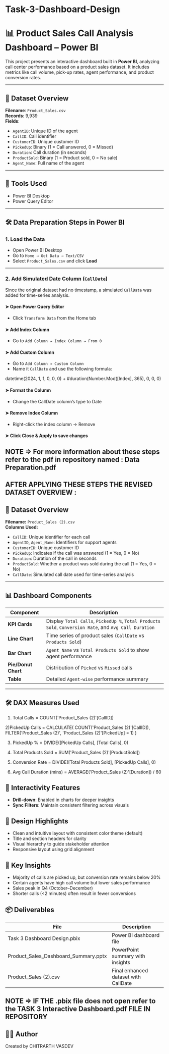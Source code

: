 # Task-3-Dashboard-Design

# 📊 Product Sales Call Analysis Dashboard – Power BI

This project presents an interactive dashboard built in **Power BI**, analyzing call center performance based on a product sales dataset. It includes metrics like call volume, pick-up rates, agent performance, and product conversion rates.

---

## 📁 Dataset Overview

**Filename**: `Product_Sales.csv`  
**Records**: 9,939  
**Fields**:
- `AgentID`: Unique ID of the agent
- `CallID`: Call identifier
- `CustomerID`: Unique customer ID
- `PickedUp`: Binary (1 = Call answered, 0 = Missed)
- `Duration`: Call duration (in seconds)
- `ProductSold`: Binary (1 = Product sold, 0 = No sale)
- `Agent_Name`: Full name of the agent

---

## 🧰 Tools Used

- Power BI Desktop
- Power Query Editor

---

## 🛠️ Data Preparation Steps in Power BI

### 1. Load the Data
- Open Power BI Desktop
- Go to `Home → Get Data → Text/CSV`
- Select `Product_Sales.csv` and click **Load**

---

### 2. Add Simulated Date Column (`CallDate`)
Since the original dataset had no timestamp, a simulated `CallDate` was added for time-series analysis.

#### ➤ Open Power Query Editor
- Click `Transform Data` from the Home tab

#### ➤ Add Index Column
- Go to `Add Column → Index Column → From 0`

#### ➤ Add Custom Column
- Go to `Add Column → Custom Column`
- Name it `CallDate` and use the following formula:
  
 datetime(2024, 1, 1, 0, 0, 0) + #duration(Number.Mod([Index], 365), 0, 0, 0) 


#### ➤ Format the Column
- Change the CallDate column’s type to Date

#### ➤ Remove Index Column 
- Right-click the index column → Remove

#### ➤ Click Close & Apply to save changes

## NOTE => For more information about these steps refer to the pdf in repository named : Data Preparation.pdf

## AFTER APPLYING THESE STEPS THE REVISED DATASET OVERVIEW :

## 📁 Dataset Overview

**Filename:** `Product_Sales (2).csv`  
**Columns Used:**
- `CallID`: Unique identifier for each call
- `AgentID`, `Agent_Name`: Identifiers for support agents
- `CustomerID`: Unique customer ID
- `PickedUp`: Indicates if the call was answered (1 = Yes, 0 = No)
- `Duration`: Duration of the call in seconds
- `ProductSold`: Whether a product was sold during the call (1 = Yes, 0 = No)
- `CallDate`: Simulated call date used for time-series analysis

---

## 📊 Dashboard Components

| **Component**       | **Description**                                           |
|---------------------|-----------------------------------------------------------|
| **KPI Cards**        | Display `Total Calls`, `PickedUp %`, `Total Products Sold`, `Conversion Rate`, and `Avg Call Duration` |
| **Line Chart**       | Time series of product sales (`CallDate` vs `Products Sold`) |
| **Bar Chart**        | `Agent_Name` vs `Total Products Sold` to show agent performance |
| **Pie/Donut Chart**  | Distribution of `Picked` vs `Missed` calls                |
| **Table**            | Detailed `Agent-wise` performance summary                |

---

## 🛠️ DAX Measures Used

1) Total Calls = COUNT('Product_Sales (2)'[CallID])

2)PickedUp Calls = 
CALCULATE(
    COUNT('Product_Sales (2)'[CallID]),
    FILTER('Product_Sales (2)', 'Product_Sales (2)'[PickedUp] = 1)
)

3) PickedUp % = 
DIVIDE([PickedUp Calls], [Total Calls], 0)

4) Total Products Sold = 
SUM('Product_Sales (2)'[ProductSold])

5) Conversion Rate = 
DIVIDE([Total Products Sold], [PickedUp Calls], 0)

6) Avg Call Duration (mins) = 
AVERAGE('Product_Sales (2)'[Duration]) / 60


## 🧩 Interactivity Features

- **Drill-down**: Enabled in charts for deeper insights
- **Sync Filters**: Maintain consistent filtering across visuals

## 🎨 Design Highlights

- Clean and intuitive layout with consistent color theme (default)
- Title and section headers for clarity
- Visual hierarchy to guide stakeholder attention
- Responsive layout using grid alignment

## 📝 Key Insights

- Majority of calls are picked up, but conversion rate remains below 20%
- Certain agents have high call volume but lower sales performance
- Sales peak in Q4 (October–December)
- Shorter calls (<2 minutes) often result in fewer conversions

## 📦 Deliverables

| File                                  | Description                          |
|---------------------------------------|--------------------------------------|
| Task 3 Dashboard Design.pbix          | Power BI dashboard file              |
| Product_Sales_Dashboard_Summary.pptx   | PowerPoint summary with insights     |
| Product_Sales (2).csv                  | Final enhanced dataset with CallDate |

## NOTE => IF THE .pbix file does not open refer to the TASK 3 Interactive Dashboard.pdf FILE IN REPOSITORY 

## 🧑‍💼 Author

Created by CHITRARTH VASDEV 





